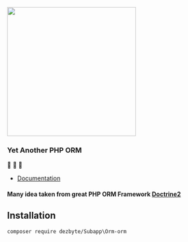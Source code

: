 <img src="https://raw.githubusercontent.com/Subapp\Ormlabs/orm/master/static/Subapp\Orm.jpg" width="301" />

### Yet Another PHP ORM 
🙈 🙉 🙊

- [Documentation](docs)

#### Many idea taken from great PHP ORM Framework [Doctrine2](https://github.com/doctrine/doctrine2) 

<a name="#installation"></a>
## Installation
`composer require dezbyte/Subapp\Orm-orm`
